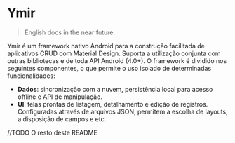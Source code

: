 # Ymir
>English docs in the near future.

Ymir é um framework nativo Android para a construção facilitada de aplicativos CRUD com Material Design. Suporta a utilização conjunta com outras bibliotecas e de toda API Android (4.0+). O framework é dividido nos seguintes componentes, o que permite o uso isolado de determinadas funcionalidades:

* **Dados**: sincronização com a nuvem, persistência local para acesso offline e API de manipulação.
* **UI**: telas prontas de listagem, detalhamento e edição de registros. Configuradas através de arquivos JSON, permitem a escolha de layouts, a disposição de campos e etc.

//TODO O resto deste README
